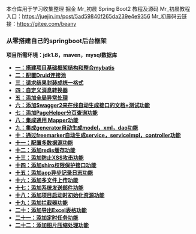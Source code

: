 本仓库用于学习收集整理 掘金 Mr_初晨 Spring Boot2 教程及源码
Mr_初晨教程入口：https://juejin.im/post/5ad59840f265da239e4e9356
Mr_初晨码云链接：https://gitee.com/beany


### **从零搭建自己的springboot后台框架** 


 **项目所需环境：jdk1.8，maven，mysql数据库** 



- [ **一：搭建项目基础框架结构和整合mybatis** ](https://juejin.im/post/5ad6b3c3f265da237c696ba0)
- [ **二：配置Druid连接池**  ](https://juejin.im/post/5ad703686fb9a028dd4ec453)
- [ **三：请求结果封装成统一格式** ](https://juejin.im/post/5ad7ed676fb9a045dd1f0450)
- [ **四：自定义消息转换器** ](https://juejin.im/post/5ad811e66fb9a0460138ceb1)
- [ **五：添加全局异常处理** ](https://juejin.im/post/5ad9bad1518825671951d967)
- [ **六：添加Swagger2来在线自动生成接口的文档+测试功能** ](https://juejin.im/post/5adb00195188256736147e03)
- [ **七：添加PageHelper分页查询功能** ](https://juejin.im/post/5adc90726fb9a07ab5087c7f)
- [ **八：集成通用 Mapper功能** ](https://juejin.im/post/5adc9fd1518825671b021f7d)
- [ **九：集成generator自动生成model，xml，dao功能** ](https://juejin.im/post/5adff22f6fb9a07ac76e79a3)
- [ **十：通过freemarker自动生成service，serviceImpl，controller功能** ](https://juejin.im/post/5ae02c75f265da0ba76f67b3)
- [ **十一：配置多数据源功能** ](https://juejin.im/post/5ae5aaba518825673c61aef9)
- [ **十二：添加redis缓存功能** ](https://juejin.im/post/5ae6a7636fb9a07ac3633ed8)
- [ **十三：添加防止XSS攻击功能** ](https://juejin.im/post/5afc2406518825426d2d512a)
- [ **十四：添加shiro权限保护接口功能** ](https://juejin.im/post/5b08af10f265da0dd71690f5)
- [ **十五：添加aop异步记录日志功能** ](https://juejin.im/post/5b0c01fd51882515870fcd55)
- [ **十六：添加多文件上传功能** ](https://juejin.im/post/5b0d3ac9f265da08de1f555e)
- [ **十七：添加系统发送邮件功能** ](https://juejin.im/post/5b0d45b1f265da08cb7ef279)
- [ **十八：添加项目启动时初始化资源功能** ](https://juejin.im/post/5b10c7686fb9a01e4508bb30)
- [ **十九：添加拦截器功能** ](https://juejin.im/post/5b10cc706fb9a01e2d702c1d)
- [ **二十：添加导出Excel表格功能** ](https://juejin.im/post/5b10e5f3f265da6e44324ed3)
- [ **二十一：添加定时任务功能** ](https://juejin.im/post/5b135c505188257d960ec08a)
- [ **二十二：添加图片压缩处理功能** ](https://juejin.im/post/5b138045f265da6e603934ab)
 
